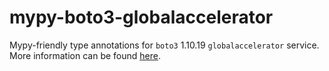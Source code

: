 # mypy-boto3-globalaccelerator

Mypy-friendly type annotations for `boto3` 1.10.19 `globalaccelerator` service.
More information can be found [here](https://github.com/vemel/mypy_boto3).